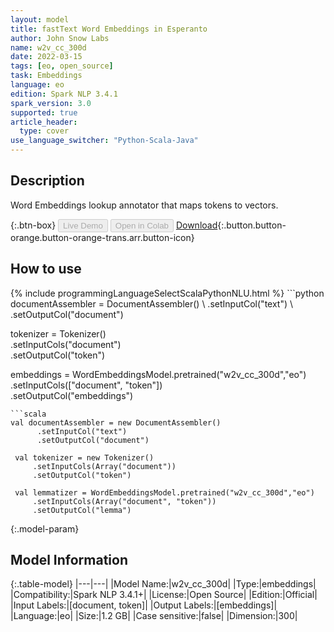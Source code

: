 ```yaml
---
layout: model
title: fastText Word Embeddings in Esperanto
author: John Snow Labs
name: w2v_cc_300d
date: 2022-03-15
tags: [eo, open_source]
task: Embeddings
language: eo
edition: Spark NLP 3.4.1
spark_version: 3.0
supported: true
article_header:
  type: cover
use_language_switcher: "Python-Scala-Java"
---
```


## Description

Word Embeddings lookup annotator that maps tokens to vectors.

{:.btn-box}
<button class="button button-orange" disabled>Live Demo</button>
<button class="button button-orange" disabled>Open in Colab</button>
[Download](https://s3.amazonaws.com/auxdata.johnsnowlabs.com/public/models/w2v_cc_300d_eo_3.4.1_3.0_1647341128002.zip){:.button.button-orange.button-orange-trans.arr.button-icon}

## How to use



<div class="tabs-box" markdown="1">
{% include programmingLanguageSelectScalaPythonNLU.html %}
```python
documentAssembler = DocumentAssembler() \
    .setInputCol("text") \
    .setOutputCol("document")

tokenizer = Tokenizer() \
    .setInputCols("document") \
    .setOutputCol("token")
  
embeddings = WordEmbeddingsModel.pretrained("w2v_cc_300d","eo") \
    .setInputCols(["document", "token"]) \
    .setOutputCol("embeddings")
```
```scala
val documentAssembler = new DocumentAssembler() 
      .setInputCol("text") 
      .setOutputCol("document")
 
 val tokenizer = new Tokenizer() 
     .setInputCols(Array("document"))
     .setOutputCol("token")
 
 val lemmatizer = WordEmbeddingsModel.pretrained("w2v_cc_300d","eo") 
     .setInputCols(Array("document", "token")) 
     .setOutputCol("lemma")
```
</div>

{:.model-param}
## Model Information

{:.table-model}
|---|---|
|Model Name:|w2v_cc_300d|
|Type:|embeddings|
|Compatibility:|Spark NLP 3.4.1+|
|License:|Open Source|
|Edition:|Official|
|Input Labels:|[document, token]|
|Output Labels:|[embeddings]|
|Language:|eo|
|Size:|1.2 GB|
|Case sensitive:|false|
|Dimension:|300|